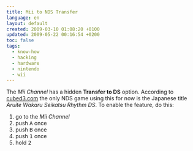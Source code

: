 ```yaml
---
title: Mii to NDS Transfer
language: en
layout: default
created: 2009-03-10 01:08:20 +0100
updated: 2009-05-22 00:16:54 +0200
toc: false
tags:
  - know-how
  - hacking
  - hardware
  - nintendo
  - wii
---
```

The *Mii Channel* has a hidden **Transfer to DS** option. According to [cubed3.com](http://www.cubed3.com/news/11049)
the only NDS game using this for now is the Japanese title *Aruite Wakaru Seikatsu Rhythm DS*. To enable the feature,
do this:

1. go to the *Mii Channel*
1. push <kbd>A</kbd> once
1. push <kbd>B</kbd> once
1. push <kbd>1</kbd> once
1. hold <kbd>2</kbd>
